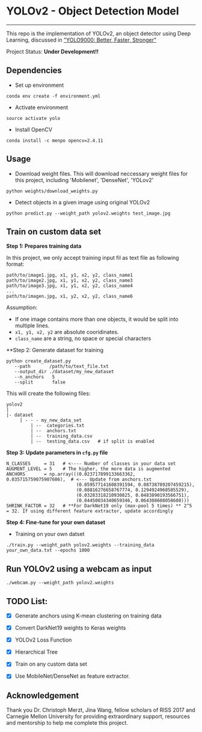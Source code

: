 # YOLOv2 - Object Detection Model
---------------------------------
This repo is the  implementation of YOLOv2, an object detector using Deep Learning, discussed in ["YOLO9000: Better, Faster, Stronger"](https://arxiv.org/abs/1612.08242)

Project Status: **Under Development!!**

## Dependencies

* Set up environment
```
conda env create -f environment.yml
```
* Activate environment
```
source activate yolo
```
* Install OpenCV
```
conda install -c menpo opencv=2.4.11
```


## Usage

* Download weight files. This will download neccessary weight files for this project, including 'Mobilenet', 'DenseNet', 'YOLov2'
```
python weights/download_weights.py
```

* Detect objects in a given image using original YOLOv2
```
python predict.py --weight_path yolov2.weights test_image.jpg 
```

## Train on custom data set
        
**Step 1: Prepares training data**

In this project, we only accept training input fil as text file as following format:
```
path/to/image1.jpg, x1, y1, x2, y2, class_name1
path/to/image2.jpg, x1, y1, x2, y2, class_name3
path/to/image3.jpg, x1, y1, x2, y2, class_name4
...
path/to/imagen.jpg, x1, y2, x2, y2, class_name6
```

Assumption:
* If one image contains more than one objects, it would be split into multiple lines.
* `x1, y1, x2, y2` are absolute cooridinates.
* `class_name` are a string, no space or special characters
        
        
**Step 2: Generate dataset for training

```
python create_dataset.py
   --path       /path/to/text_file.txt
   --output_dir ./dataset/my_new_dataset
   --n_anchors   5
   --split       false
```

This will create the following files:
```
yolov2
|
|- dataset
     | - - - my_new_data_set
         | --  categories.txt
         | --  anchors.txt
         | --  training_data.csv
         | --  testing_data.csv   # if split is enabled
```

**Step 3: Update parameters in `cfg.py` file**

```
N_CLASSES     = 31   # <---- Number of classes in your data set
AUGMENT_LEVEL = 5    # The higher, the more data is augmented
ANCHORS       = np.array(((0.023717899133663362, 0.035715759075907606),  # <--- Update from anchors.txt
                          (0.059577141608391594, 0.08738709207459215),
                          (0.08816276658767774, 0.1294924960505529),
                          (0.03283318210930825, 0.0483890193566751),
                          (0.04450034340659346, 0.064308608058608)))
SHRINK_FACTOR = 32   # **For DarkNet19 only (max-pool 5 times) ** 2^5 = 32. If using different feature extractor, update accordingly
```

**Step 4: Fine-tune for your own dataset**

* Training on your own datset
```angular2html
./train.py --weight_path yolov2.weights --training_data your_own_data.txt --epochs 1000
```


## Run YOLOv2 using a webcam as input
```angular2html
./webcam.py --weight_path yolov2.weights
```


## TODO List:
- [x] Generate anchors using K-mean clustering on training data
- [x] Convert DarkNet19 weights to Keras weights
- [x] YOLOv2 Loss Function
- [x] Hierarchical Tree
- [x] Train on any custom data set
- [x] Use MobileNet/DenseNet as feature extractor.


## Acknowledgement
Thank you Dr. Christoph Merzt, Jina Wang, fellow scholars of RISS 2017 and Carnegie Mellon University for providing extraordinary support, resources and mentorship to help me complete this project.
